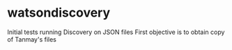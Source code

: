 # watsondiscovery
Initial tests running Discovery on JSON files
First objective is to obtain copy of Tanmay's files
